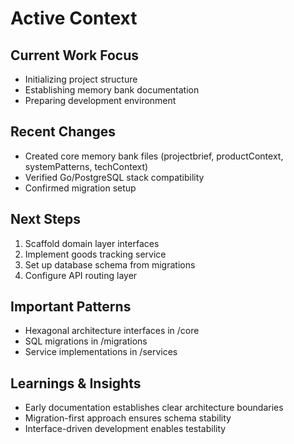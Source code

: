 # Active Context

## Current Work Focus
- Initializing project structure
- Establishing memory bank documentation
- Preparing development environment

## Recent Changes
- Created core memory bank files (projectbrief, productContext, systemPatterns, techContext)
- Verified Go/PostgreSQL stack compatibility
- Confirmed migration setup

## Next Steps
1. Scaffold domain layer interfaces
2. Implement goods tracking service
3. Set up database schema from migrations
4. Configure API routing layer

## Important Patterns
- Hexagonal architecture interfaces in /core
- SQL migrations in /migrations
- Service implementations in /services

## Learnings & Insights
- Early documentation establishes clear architecture boundaries
- Migration-first approach ensures schema stability
- Interface-driven development enables testability
